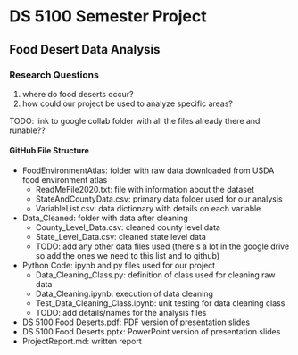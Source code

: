 # DS 5100 Semester Project
##  Food Desert Data Analysis

### Research Questions
1. where do food deserts occur?
2. how could our project be used to analyze specific areas?

TODO: link to google collab folder with all the files already there and runable??

#### GitHub File Structure
- FoodEnvironmentAtlas: folder with raw data downloaded from USDA food environment atlas
  - ReadMeFile2020.txt: file with information about the dataset
  - StateAndCountyData.csv: primary data folder used for our analysis
  - VariableList.csv: data dictionary with details on each variable
- Data_Cleaned: folder with data after cleaning
  - County_Level_Data.csv: cleaned county level data
  - State_Level_Data.csv: cleaned state level data
  - TODO: add any other data files used (there's a lot in the google drive so add the ones we need to this list and to github)
- Python Code: ipynb and py files used for our project
  - Data_Cleaning_Class.py: definition of class used for cleaning raw data
  - Data_Cleaning.ipynb: execution of data cleaning
  - Test_Data_Cleaning_Class.ipynb: unit testing for data cleaning class
  - TODO: add details/names for the analysis files
- DS 5100 Food Deserts.pdf: PDF version of presentation slides
- DS 5100 Food Deserts.pptx: PowerPoint version of presentation slides
- ProjectReport.md: written report